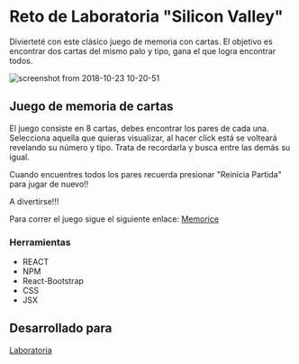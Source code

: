# Reto de Laboratoria "Silicon Valley"

Divierteté con este clásico juego de memoria con cartas. El objetivo es encontrar dos cartas del mismo palo y tipo, gana el que logra encontrar todos.

![screenshot from 2018-10-23 10-20-51](https://user-images.githubusercontent.com/39122711/47363552-74ad4980-d6ad-11e8-8a8c-a96c3da036c9.png)

## Juego de memoria de cartas

El juego consiste en 8 cartas, debes encontrar los pares de cada una. Selecciona aquella que quieras visualizar, al hacer click está se volteará revelando su número y tipo. Trata de recordarla y busca entre las demás su igual.

Cuando encuentres todos los pares recuerda presionar "Reinicia Partida" para jugar de nuevo!!

A divertirse!!!

Para correr el juego sigue el siguiente enlace: [Memorice](https://memorycardgamereact-yyjrcnstrk.now.sh/)


### Herramientas

- REACT
- NPM
- React-Bootstrap
- CSS
- JSX

## Desarrollado para
[Laboratoria](https://www.laboratoria.la/)
